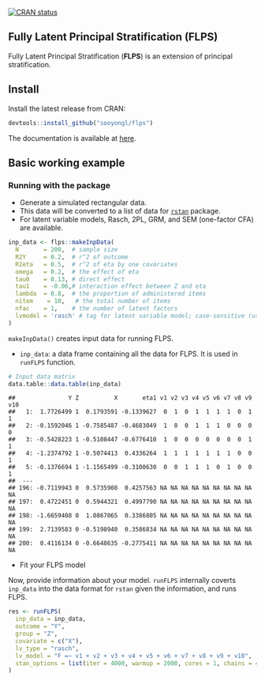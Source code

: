 
<!-- badges: start -->

[![CRAN
status](https://www.r-pkg.org/badges/version/flps)](https://CRAN.R-project.org/package=flps)
<!-- badges: end -->

## Fully Latent Principal Stratification (FLPS)

Fully Latent Principal Stratification (**FLPS**) is an extension of
principal stratification.

## Install

Install the latest release from CRAN:

``` r
devtools::install_github("sooyongl/flps")
```

The documentation is available at
[here](https://sooyongl.github.io/flps/).

## Basic working example

### Running with the package

-   Generate a simulated rectangular data.
-   This data will be converted to a list of data for
    [`rstan`](https://github.com/stan-dev/rstan) package.
-   For latent variable models, Rasch, 2PL, GRM, and SEM (one-factor
    CFA) are available.

``` r
inp_data <- flps::makeInpData(
  N       = 200,  # sample size
  R2Y     = 0.2,  # r^2 of outcome
  R2eta   = 0.5,  # r^2 of eta by one covariates
  omega   = 0.2,  # the effect of eta
  tau0    = 0.13, # direct effect
  tau1    = -0.06,# interaction effect between Z and eta
  lambda  = 0.8,  # the proportion of administered items
  nitem    = 10,   # the total number of items
  nfac    = 1,    # the number of latent factors
  lvmodel = 'rasch' # tag for latent variable model; case-sensitive (use lower-case letters)
)
```

`makeInpData()` creates input data for running FLPS.

-   `inp_data`: a data frame containing all the data for FLPS. It is
    used in `runFLPS` function.

``` r
# Input data matrix
data.table::data.table(inp_data)
```

    ##               Y Z          X       eta1 v1 v2 v3 v4 v5 v6 v7 v8 v9 v10
    ##   1:  1.7726499 1  0.1793591 -0.1339627  0  1  0  1  1  1  1  0  1   1
    ##   2: -0.1592046 1 -0.7585487 -0.4683049  1  0  0  1  1  1  0  0  0   0
    ##   3: -0.5428223 1 -0.5108447 -0.6776410  1  0  0  0  0  0  0  0  1   1
    ##   4: -1.2374792 1 -0.5074413  0.4336264  1  1  1  1  1  1  1  0  0   1
    ##   5: -0.1376694 1 -1.1565499 -0.3100630  0  0  1  1  1  0  1  0  0   1
    ##  ---                                                                  
    ## 196: -0.7119943 0  0.5735908  0.4257563 NA NA NA NA NA NA NA NA NA  NA
    ## 197:  0.4722451 0  0.5944321  0.4997790 NA NA NA NA NA NA NA NA NA  NA
    ## 198: -1.6659408 0  1.0867065  0.3386805 NA NA NA NA NA NA NA NA NA  NA
    ## 199:  2.7139583 0 -0.5198940  0.3586834 NA NA NA NA NA NA NA NA NA  NA
    ## 200:  0.4116134 0 -0.6648635 -0.2775411 NA NA NA NA NA NA NA NA NA  NA

-   Fit your FLPS model

Now, provide information about your model. `runFLPS` internally coverts
`inp_data` into the data format for `rstan` given the information, and
runs FLPS.

``` r
res <- runFLPS(
  inp_data = inp_data,
  outcome = "Y",
  group = "Z",
  covariate = c("X"),
  lv_type = "rasch",
  lv_model = "F =~ v1 + v2 + v3 + v4 + v5 + v6 + v7 + v8 + v9 + v10",
  stan_options = list(iter = 4000, warmup = 2000, cores = 1, chains = 4)
)
```

